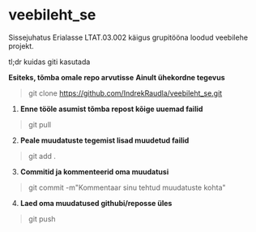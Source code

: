 # veebileht_se
Sissejuhatus Erialasse LTAT.03.002 käigus grupitööna loodud veebilehe projekt.


tl;dr kuidas giti kasutada

**Esiteks, tõmba omale repo arvutisse**
**Ainult ühekordne tegevus**
> git clone https://github.com/IndrekRaudla/veebileht_se.git

1. **Enne tööle asumist tõmba repost kõige uuemad failid**
> git pull

2. **Peale muudatuste tegemist lisad muudetud failid**
> git add .

3. **Commitid ja kommenteerid oma muudatusi**
> git commit -m"Kommentaar sinu tehtud muudatuste kohta"

4. **Laed oma muudatused githubi/reposse üles**
> git push
